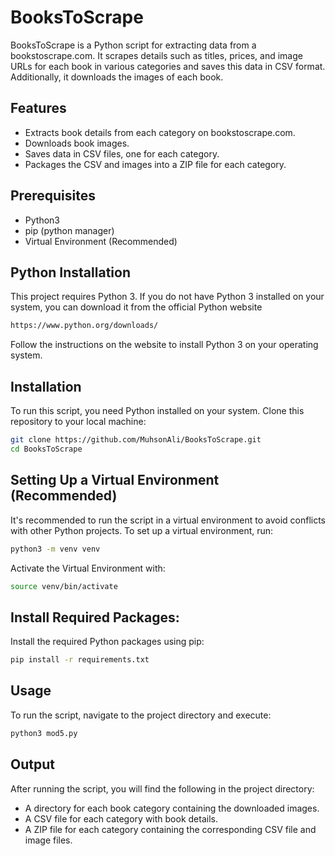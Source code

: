 # BooksToScrape
BooksToScrape is a Python script for extracting data from a bookstoscrape.com. It scrapes details such as titles, prices, and 
image URLs for each book in various categories and saves this data in CSV format. Additionally, it downloads the images of each book.

## Features
- Extracts book details from each category on bookstoscrape.com.
- Downloads book images.
- Saves data in CSV files, one for each category.
- Packages the CSV and images into a ZIP file for each category.

## Prerequisites
- Python3
- pip (python manager)
- Virtual Environment (Recommended)

## Python Installation

This project requires Python 3. If you do not have Python 3 installed on your system, you can download it from the official Python website
```bash
https://www.python.org/downloads/
```
Follow the instructions on the website to install Python 3 on your operating system.

## Installation
To run this script, you need Python installed on your system. Clone this repository to your local machine:
```bash
git clone https://github.com/MuhsonAli/BooksToScrape.git
cd BooksToScrape
```
## Setting Up a Virtual Environment (Recommended)
It's recommended to run the script in a virtual environment to avoid conflicts with other Python projects. To set up a virtual environment, run:
```bash
python3 -m venv venv
```
Activate the Virtual Environment with:
```bash
source venv/bin/activate
```
## Install Required Packages:
Install the required Python packages using pip:
```bash
pip install -r requirements.txt
```
## Usage
To run the script, navigate to the project directory and execute:
```bash
python3 mod5.py
```

## Output
After running the script, you will find the following in the project directory:
- A directory for each book category containing the downloaded images.
- A CSV file for each category with book details.
- A ZIP file for each category containing the corresponding CSV file and image files.
